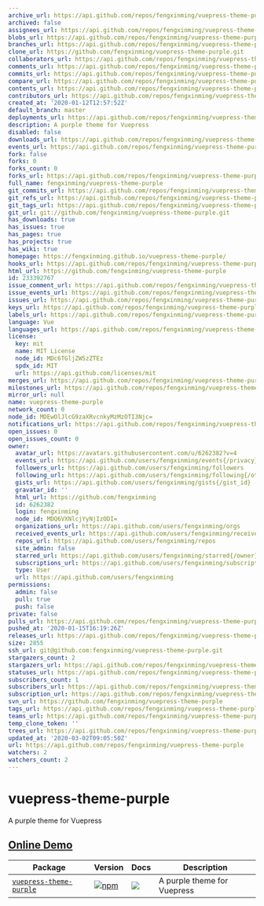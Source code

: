 ```yaml
---
archive_url: https://api.github.com/repos/fengxinming/vuepress-theme-purple/{archive_format}{/ref}
archived: false
assignees_url: https://api.github.com/repos/fengxinming/vuepress-theme-purple/assignees{/user}
blobs_url: https://api.github.com/repos/fengxinming/vuepress-theme-purple/git/blobs{/sha}
branches_url: https://api.github.com/repos/fengxinming/vuepress-theme-purple/branches{/branch}
clone_url: https://github.com/fengxinming/vuepress-theme-purple.git
collaborators_url: https://api.github.com/repos/fengxinming/vuepress-theme-purple/collaborators{/collaborator}
comments_url: https://api.github.com/repos/fengxinming/vuepress-theme-purple/comments{/number}
commits_url: https://api.github.com/repos/fengxinming/vuepress-theme-purple/commits{/sha}
compare_url: https://api.github.com/repos/fengxinming/vuepress-theme-purple/compare/{base}...{head}
contents_url: https://api.github.com/repos/fengxinming/vuepress-theme-purple/contents/{+path}
contributors_url: https://api.github.com/repos/fengxinming/vuepress-theme-purple/contributors
created_at: '2020-01-12T12:57:52Z'
default_branch: master
deployments_url: https://api.github.com/repos/fengxinming/vuepress-theme-purple/deployments
description: A purple theme for Vuepress
disabled: false
downloads_url: https://api.github.com/repos/fengxinming/vuepress-theme-purple/downloads
events_url: https://api.github.com/repos/fengxinming/vuepress-theme-purple/events
fork: false
forks: 0
forks_count: 0
forks_url: https://api.github.com/repos/fengxinming/vuepress-theme-purple/forks
full_name: fengxinming/vuepress-theme-purple
git_commits_url: https://api.github.com/repos/fengxinming/vuepress-theme-purple/git/commits{/sha}
git_refs_url: https://api.github.com/repos/fengxinming/vuepress-theme-purple/git/refs{/sha}
git_tags_url: https://api.github.com/repos/fengxinming/vuepress-theme-purple/git/tags{/sha}
git_url: git://github.com/fengxinming/vuepress-theme-purple.git
has_downloads: true
has_issues: true
has_pages: true
has_projects: true
has_wiki: true
homepage: https://fengxinming.github.io/vuepress-theme-purple/
hooks_url: https://api.github.com/repos/fengxinming/vuepress-theme-purple/hooks
html_url: https://github.com/fengxinming/vuepress-theme-purple
id: 233392767
issue_comment_url: https://api.github.com/repos/fengxinming/vuepress-theme-purple/issues/comments{/number}
issue_events_url: https://api.github.com/repos/fengxinming/vuepress-theme-purple/issues/events{/number}
issues_url: https://api.github.com/repos/fengxinming/vuepress-theme-purple/issues{/number}
keys_url: https://api.github.com/repos/fengxinming/vuepress-theme-purple/keys{/key_id}
labels_url: https://api.github.com/repos/fengxinming/vuepress-theme-purple/labels{/name}
language: Vue
languages_url: https://api.github.com/repos/fengxinming/vuepress-theme-purple/languages
license:
  key: mit
  name: MIT License
  node_id: MDc6TGljZW5zZTEz
  spdx_id: MIT
  url: https://api.github.com/licenses/mit
merges_url: https://api.github.com/repos/fengxinming/vuepress-theme-purple/merges
milestones_url: https://api.github.com/repos/fengxinming/vuepress-theme-purple/milestones{/number}
mirror_url: null
name: vuepress-theme-purple
network_count: 0
node_id: MDEwOlJlcG9zaXRvcnkyMzMzOTI3Njc=
notifications_url: https://api.github.com/repos/fengxinming/vuepress-theme-purple/notifications{?since,all,participating}
open_issues: 0
open_issues_count: 0
owner:
  avatar_url: https://avatars.githubusercontent.com/u/6262382?v=4
  events_url: https://api.github.com/users/fengxinming/events{/privacy}
  followers_url: https://api.github.com/users/fengxinming/followers
  following_url: https://api.github.com/users/fengxinming/following{/other_user}
  gists_url: https://api.github.com/users/fengxinming/gists{/gist_id}
  gravatar_id: ''
  html_url: https://github.com/fengxinming
  id: 6262382
  login: fengxinming
  node_id: MDQ6VXNlcjYyNjIzODI=
  organizations_url: https://api.github.com/users/fengxinming/orgs
  received_events_url: https://api.github.com/users/fengxinming/received_events
  repos_url: https://api.github.com/users/fengxinming/repos
  site_admin: false
  starred_url: https://api.github.com/users/fengxinming/starred{/owner}{/repo}
  subscriptions_url: https://api.github.com/users/fengxinming/subscriptions
  type: User
  url: https://api.github.com/users/fengxinming
permissions:
  admin: false
  pull: true
  push: false
private: false
pulls_url: https://api.github.com/repos/fengxinming/vuepress-theme-purple/pulls{/number}
pushed_at: '2020-01-15T16:19:26Z'
releases_url: https://api.github.com/repos/fengxinming/vuepress-theme-purple/releases{/id}
size: 2855
ssh_url: git@github.com:fengxinming/vuepress-theme-purple.git
stargazers_count: 2
stargazers_url: https://api.github.com/repos/fengxinming/vuepress-theme-purple/stargazers
statuses_url: https://api.github.com/repos/fengxinming/vuepress-theme-purple/statuses/{sha}
subscribers_count: 1
subscribers_url: https://api.github.com/repos/fengxinming/vuepress-theme-purple/subscribers
subscription_url: https://api.github.com/repos/fengxinming/vuepress-theme-purple/subscription
svn_url: https://github.com/fengxinming/vuepress-theme-purple
tags_url: https://api.github.com/repos/fengxinming/vuepress-theme-purple/tags
teams_url: https://api.github.com/repos/fengxinming/vuepress-theme-purple/teams
temp_clone_token: ''
trees_url: https://api.github.com/repos/fengxinming/vuepress-theme-purple/git/trees{/sha}
updated_at: '2020-03-02T09:05:50Z'
url: https://api.github.com/repos/fengxinming/vuepress-theme-purple
watchers: 2
watchers_count: 2
---
```


# vuepress-theme-purple
A purple theme for Vuepress

## [Online Demo](https://fengxinming.github.io/vuepress-theme-purple)

| Package | Version | Docs | Description |
| ------- | ------- | ---- | ----------- |
| [`vuepress-theme-purple`](packages/vuepress-theme-purple) | [![npm](https://img.shields.io/npm/v/vuepress-theme-purple.svg?style=flat-square)](https://www.npmjs.com/package/vuepress-theme-purple) | [![](https://img.shields.io/badge/API%20Docs-markdown-lightgrey.svg?style=flat-square)](packages/vuepress-theme-purple#readme) | A purple theme for Vuepress |